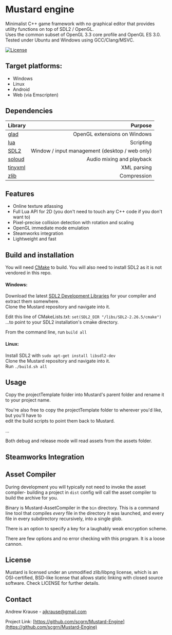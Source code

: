 # Mustard engine

Minimalist C++ game framework with no graphical editor that provides utility functions on top of SDL2 / OpenGL.  
Uses the common subset of OpenGL 3.3 core profile and OpenGL ES 3.0.  
Tested under Ubuntu and Windows using GCC/Clang/MSVC.


[![License](https://img.shields.io/badge/license-zlib%2Flibpng-blue.svg)](LICENSE)

Target platforms:
-------
* Windows
* Linux
* Android
* Web (via Emscripten)

Dependencies
-------
| Library | Purpose |
|:---|---:|
| [glad](https://glad.dav1d.de/) | OpenGL extensions on Windows |
| [lua](https://www.lua.org/) | Scripting |
| [SDL2](https://www.libsdl.org/) | Window / input management (desktop / web only) |
| [soloud](https://sol.gfxile.net/soloud/) | Audio mixing and playback |
| [tinyxml](http://www.grinninglizard.com/tinyxml/) | XML parsing |
| [zlib](https://zlib.net/) | Compression |

Features
-------
* Online texture atlassing
* Full Lua API for 2D (you don't need to touch any C++ code if you don't want to)
* Pixel-precise collision detection with rotation and scaling
* OpenGL immediate mode emulation
* Steamworks integration
* Lightweight and fast

Build and installation
-------
You will need [CMake](https://cmake.org/) to build. 
You will also need to install SDL2 as it is not vendored in this repo.

#### Windows:  
Download the latest [SDL2 Development Libraries](https://www.libsdl.org/) for your compiler and extract them somewhere.  
Clone the Mustard repository and navigate into it.  

Edit this line of CMakeLists.txt:
  `set(SDL2_DIR "/libs/SDL2-2.26.5/cmake")`  
...to point to your SDL2 installation's cmake directory.  

From the command line, run `build all`  

#### Linux:  
Install SDL2 with `sudo apt-get install libsdl2-dev`  
Clone the Mustard repository and navigate into it.  
Run `./build.sh all`

<!-- TODO -->

Usage
-------

Copy the projectTemplate folder into Mustard's parent folder and rename it to your project name.

You're also free to copy the projectTemplate folder to wherever you'd like, but you'll have to  
edit the build scripts to point them back to Mustard.

...

Both debug and release mode will read assets from the assets folder.

<!-- TODO -->

Steamworks Integration
-------

<!-- TODO (where to copy files, etc...) -->

Asset Compiler
-------
During development you will typically not need to invoke the asset compiler-
building a project in `dist` config will call the asset compiler to build the archive for you.

Binary is Mustard-AssetCompiler in the `bin` directory. This is a command line
tool that compiles *every* file in the directory it was launched, and every file in
every subdirectory recursively, into a single glob.

There is an option to specify a key for a laughably weak encryption scheme.

There are few options and no error checking with this program. It is a loose cannon.

License
-------
Mustard is licensed under an unmodified zlib/libpng license, which is an OSI-certified, BSD-like license that allows static linking with closed source software. Check LICENSE for further details.

Contact
-------
Andrew Krause - ajkrause@gmail.com

Project Link: [https://github.com/scgrn/Mustard-Engine](https://github.com/scgrn/Mustard-Engine)


